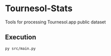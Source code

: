 # Tournesol-Stats
Tools for processing Tournesol.app public dataset

## Execution

`py src/main.py`
